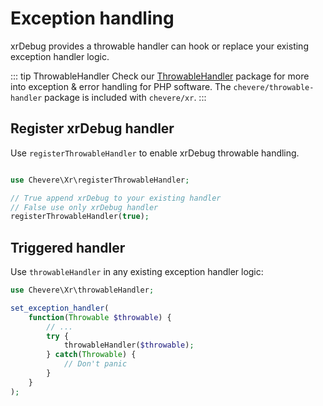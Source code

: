 # Exception handling

xrDebug provides a throwable handler can hook or replace your existing exception handler logic.

::: tip ThrowableHandler
Check our [ThrowableHandler](https://chevere.org/packages/throwable-handler.html) package for more into exception & error handling for PHP software. The `chevere/throwable-handler` package is included with `chevere/xr`.
:::

## Register xrDebug handler

Use `registerThrowableHandler` to enable xrDebug throwable handling.

```php

use Chevere\Xr\registerThrowableHandler;

// True append xrDebug to your existing handler
// False use only xrDebug handler
registerThrowableHandler(true);
```

## Triggered handler

Use `throwableHandler` in any existing exception handler logic:

```php
use Chevere\Xr\throwableHandler;

set_exception_handler(
    function(Throwable $throwable) {
        // ...
        try {
            throwableHandler($throwable);
        } catch(Throwable) {
            // Don't panic
        }
    }
);
```
